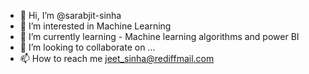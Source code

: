- 👋 Hi, I’m @sarabjit-sinha
- 👀 I’m interested in Machine Learning
- 🌱 I’m currently learning - Machine learning algorithms and power BI
- 💞️ I’m looking to collaborate on ...
- 📫 How to reach me jeet_sinha@rediffmail.com

<!---
sarabjit-sinha/sarabjit-sinha is a ✨ special ✨ repository because its `README.md` (this file) appears on your GitHub profile.
You can click the Preview link to take a look at your changes.
--->
